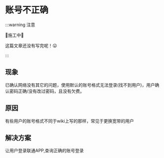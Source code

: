 # 账号不正确

:::warning 注意

🚧施工中🚧

这篇文章还没有写完呢！😛

:::

## 现象
已确认网络没有其它的问题，使用默认的账号格式无法登录(找不到用户)，用户确认密码正确/没有改过密码，且没有欠费。

## 原因
有些用户的账号格式不同于wiki上写的那样，常见于更换宽带的用户

## 解决方案
让用户登录联通APP,查询正确的账号登录

